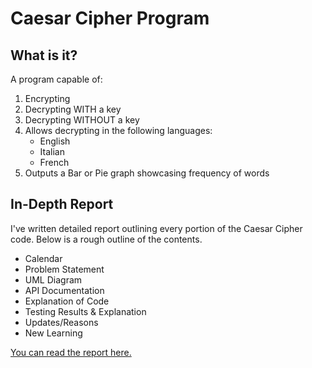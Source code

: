 # Caesar Cipher Program

## What is it?
A program capable of:
1. Encrypting
2. Decrypting WITH a key
3. Decrypting WITHOUT a key
4. Allows decrypting in the following languages:
   * English
   * Italian
   * French
5. Outputs a Bar or Pie graph showcasing frequency of words

## In-Depth Report
I've written detailed report outlining every portion of the Caesar Cipher code. Below is a rough outline of the contents. 

* Calendar
* Problem Statement
* UML Diagram
* API Documentation
* Explanation of Code
* Testing Results & Explanation
* Updates/Reasons
* New Learning

[You can read the report here.](https://drive.google.com/open?id=1Y9RjVzLjPeis90m4uWFD7l6MTKGq6oez)
